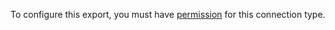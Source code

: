 To configure this export, you must have [permission](../export-manage.md#set-up-a-new-export) for this connection type.